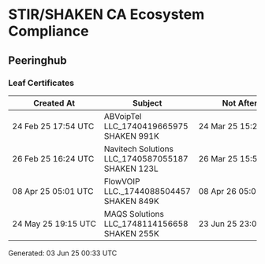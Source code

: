 # STIR/SHAKEN CA Ecosystem Compliance

## Peeringhub

### Leaf Certificates

| Created At | Subject | Not After | Problems | Link |
|------------|---------|-----------|----------|------|
| 24&#160;Feb&#160;25&#160;17:54&#160;UTC | ABVoipTel LLC_1740419665975 SHAKEN 991K | 24&#160;Mar&#160;25&#160;15:26&#160;UTC | false | [view](../CERTS/a3cd63a3c78bc5c5d64070db52a10f93373cd67bcbb3c3dc8b06b0a98777d3ac/README.md) |
| 26&#160;Feb&#160;25&#160;16:24&#160;UTC | Navitech Solutions LLC_1740587055187 SHAKEN 123L | 26&#160;Mar&#160;25&#160;15:52&#160;UTC | false | [view](../CERTS/b29a9ca0a21874518e8e744cf0a763578744ec557ed15fcdf2c8aada322750af/README.md) |
| 08&#160;Apr&#160;25&#160;05:01&#160;UTC | FlowVOIP LLC._1744088504457 SHAKEN 849K | 08&#160;Apr&#160;26&#160;05:01&#160;UTC | false | [view](../CERTS/8b02a3c2a6f90aadabb62241d56afa144fb8934f91e055813dcd7a6f5b264aa7/README.md) |
| 24&#160;May&#160;25&#160;19:15&#160;UTC | MAQS Solutions LLC_1748114156658 SHAKEN 255K | 23&#160;Jun&#160;25&#160;23:05&#160;UTC | false | [view](../CERTS/8435ef6de0ecf33db364226c039e4a05180e239c6162d6a1f1739ec5a05ddfc6/README.md) |


Generated: 03 Jun 25 00:33 UTC